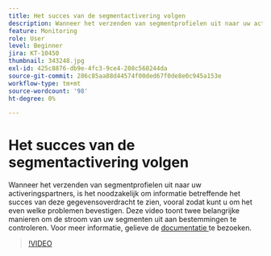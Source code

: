 ```yaml
---
title: Het succes van de segmentactivering volgen
description: Wanneer het verzenden van segmentprofielen uit naar uw activeringspartners, is het noodzakelijk om informatie betreffende het succes van deze gegevensoverdracht, vooral zo te zien y.. (De beschrijvingen zouden tussen 60 en 160 karakters moeten zijn)
feature: Monitoring
role: User
level: Beginner
jira: KT-10450
thumbnail: 343248.jpg
exl-id: 425c8876-db9e-4fc3-9ce4-208c560244da
source-git-commit: 286c85aa88d44574f00ded67f0de8e0c945a153e
workflow-type: tm+mt
source-wordcount: '98'
ht-degree: 0%

---
```


# Het succes van de segmentactivering volgen

Wanneer het verzenden van segmentprofielen uit naar uw activeringspartners, is het noodzakelijk om informatie betreffende het succes van deze gegevensoverdracht te zien, vooral zodat kunt u om het even welke problemen bevestigen. Deze video toont twee belangrijke manieren om de stroom van uw segmenten uit aan bestemmingen te controleren. Voor meer informatie, gelieve de [ documentatie ](https://experienceleague.adobe.com/docs/experience-platform/dataflows/ui/monitor-segments.html?lang=en) te bezoeken.

>[!VIDEO](https://video.tv.adobe.com/v/343248/?learn=on&enablevpops)

